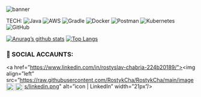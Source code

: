 ![banner](https://user-images.githubusercontent.com/51484396/162441692-aeb1df59-daa0-41ed-84f3-ee7227d99273.png)

TECH:
![Java](https://img.shields.io/badge/java-%23ED8B00.svg?style=for-the-badge&logo=java&logoColor=white)
![AWS](https://img.shields.io/badge/AWS-%23FF9900.svg?style=for-the-badge&logo=amazon-aws&logoColor=white)
![Gradle](https://img.shields.io/badge/Gradle-02303A.svg?style=for-the-badge&logo=Gradle&logoColor=white)
![Docker](https://img.shields.io/badge/docker-%230db7ed.svg?style=for-the-badge&logo=docker&logoColor=white)
![Postman](https://img.shields.io/badge/Postman-FF6C37?style=for-the-badge&logo=postman&logoColor=white)
![Kubernetes](https://img.shields.io/badge/kubernetes-%23326ce5.svg?style=for-the-badge&logo=kubernetes&logoColor=white)
![GitHub](https://img.shields.io/badge/github-%23121011.svg?style=for-the-badge&logo=github&logoColor=white)


[![Anurag’s github stats](https://github-readme-stats.vercel.app/api?username=RostykCha)](https://github.com/RostykCha)
[![Top Langs](https://github-readme-stats.vercel.app/api/top-langs/?username=RostykCha&layout=compact)](https://github.com/RostykCha)


### 🤝 SOCIAL ACCAUNTS:

<a href=”https://www.linkedin.com/in/rostyslav-chabria-224b20189/"><img align=”left” src=”https://raw.githubusercontent.com/RostykCha/RostykCha/main/images/linkedin.png" alt=”icon | LinkedIn” width=”21px”/></a>
<a href="https://instagram.com/yushi.95"><img align="left" src="https://raw.githubusercontent.com/yushi1007/yushi1007/main/images/instagram.svg" alt="Yu Shi | Instagram" width="21px"/></a>
<a href="https://yushi95.medium.com/"><img align="left" src="https://raw.githubusercontent.com/yushi1007/yushi1007/main/images/medium.svg" alt="Yu Shi | Medium" width="21px"/></a>
</br>
